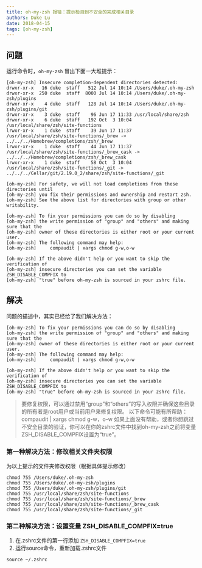 ```yaml
---
title: oh-my-zsh 报错：提示检测到不安全的完成相关目录
authors: Duke Lu
date: 2018-04-15
tags: [oh-my-zsh]
---
```


## 问题
运行命令时，`oh-my-zsh` 冒出下面一大堆提示：
```
[oh-my-zsh] Insecure completion-dependent directories detected:
drwxr-xr-x   16 duke  staff   512 Jul 14 10:14 /Users/duke/.oh-my-zsh
drwxr-xr-x  250 duke  staff  8000 Jul 14 10:14 /Users/duke/.oh-my-zsh/plugins
drwxr-xr-x    4 duke  staff   128 Jul 14 10:14 /Users/duke/.oh-my-zsh/plugins/git
drwxr-xr-x    3 duke  staff    96 Jun 17 11:33 /usr/local/share/zsh
drwxr-xr-x    6 duke  staff   192 Oct  3 10:04 /usr/local/share/zsh/site-functions
lrwxr-xr-x    1 duke  staff    39 Jun 17 11:37 /usr/local/share/zsh/site-functions/_brew -> ../../../Homebrew/completions/zsh/_brew
lrwxr-xr-x    1 duke  staff    44 Jun 17 11:37 /usr/local/share/zsh/site-functions/_brew_cask -> ../../../Homebrew/completions/zsh/_brew_cask
lrwxr-xr-x    1 duke  staff    58 Oct  3 10:04 /usr/local/share/zsh/site-functions/_git -> ../../../Cellar/git/2.19.0_2/share/zsh/site-functions/_git

[oh-my-zsh] For safety, we will not load completions from these directories until
[oh-my-zsh] you fix their permissions and ownership and restart zsh.
[oh-my-zsh] See the above list for directories with group or other writability.

[oh-my-zsh] To fix your permissions you can do so by disabling
[oh-my-zsh] the write permission of "group" and "others" and making sure that the
[oh-my-zsh] owner of these directories is either root or your current user.
[oh-my-zsh] The following command may help:
[oh-my-zsh]     compaudit | xargs chmod g-w,o-w

[oh-my-zsh] If the above didn't help or you want to skip the verification of
[oh-my-zsh] insecure directories you can set the variable ZSH_DISABLE_COMPFIX to
[oh-my-zsh] "true" before oh-my-zsh is sourced in your zshrc file.
```

<!--truncate--> 

## 解决
问题的描述中，其实已经给了我们解决方法：
```
[oh-my-zsh] To fix your permissions you can do so by disabling
[oh-my-zsh] the write permission of "group" and "others" and making sure that the
[oh-my-zsh] owner of these directories is either root or your current user.
[oh-my-zsh] The following command may help:
[oh-my-zsh]     compaudit | xargs chmod g-w,o-w

[oh-my-zsh] If the above didn't help or you want to skip the verification of
[oh-my-zsh] insecure directories you can set the variable ZSH_DISABLE_COMPFIX to
[oh-my-zsh] "true" before oh-my-zsh is sourced in your zshrc file.
```

> 要修复权限，可以通过禁用“group”和“others”的写入权限并确保这些目录的所有者是root用户或当前用户来修复权限。
以下命令可能有所帮助：
compaudit | xargs chmod g-w，o-w
如果上面没有帮助，或者你想跳过不安全目录的验证，你可以在你的zshrc文件中找到oh-my-zsh之前将变量ZSH_DISABLE_COMPFIX设置为“true”。

### 第一种解决方法：修改相关文件夹权限
为以上提示的文件夹修改权限（根据具体提示修改）
```
chmod 755 /Users/duke/.oh-my-zsh
chmod 755 /Users/duke/.oh-my-zsh/plugins
chmod 755 /Users/duke/.oh-my-zsh/plugins/git
chmod 755 /usr/local/share/zsh/site-functions
chmod 755 /usr/local/share/zsh/site-functions/_brew
chmod 755 /usr/local/share/zsh/site-functions/_brew_cask
chmod 755 /usr/local/share/zsh/site-functions/_git
```

### 第二种解决方法：设置变量 ZSH_DISABLE_COMPFIX=true
1. 在.zshrc文件的第一行添加 `ZSH_DISABLE_COMPFIX=true`
2. 运行source命令，重新加载.zshrc文件
```
source ~/.zshrc
```